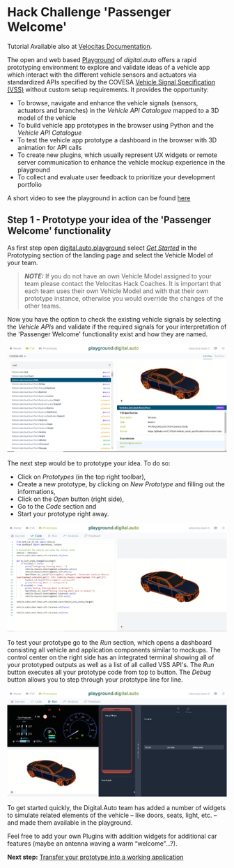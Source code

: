 # Hack Challenge 'Passenger Welcome'

Tutorial Available also at [Velocitas Documentation](https://websites.eclipseprojects.io/velocitas/docs/tutorials/prototyping/).

The open and web based [Playground](http://playground.digital.auto) of _digital.auto_ offers a rapid prototyping environment to explore and validate ideas of a vehicle app which interact with the different vehicle sensors and actuators via standardized APIs specified by the COVESA [Vehicle Signal Specification (VSS)](https://covesa.github.io/vehicle_signal_specification/introduction/) without custom setup requirements. It provides the opportunity:

- To browse, navigate and enhance the vehicle signals (sensors, actuators and branches) in the _Vehicle API Catalogue_ mapped to a 3D model of the vehicle
- To build vehicle app prototypes in the browser using Python and the _Vehicle API Catalogue_
- To test the vehicle app prototype a dashboard in the browser with 3D animation for API calls
- To create new plugins, which usually represent UX widgets or remote server communication to enhance the vehicle mockup experience in the playground
- To collect and evaluate user feedback to prioritize your development portfolio

A short video to see the playground in action can be found [here](https://drive.google.com/file/d/1qYfakx6E592PWBtPzAc_m_LrmBsvaI9K/view?usp=share_link)

## Step 1 - Prototype your idea of the 'Passenger Welcome' functionality

As first step open [digital.auto.playground](https://bcx.digital.auto/) select [_Get Started_](https://bcx.digital.auto/model) in the Prototyping section of the landing page and select the Vehicle Model of your team.

> **_NOTE:_**  If you do not have an own Vehicle Model assigned to your team please contact the Velocitas Hack Coaches. It is important that each team uses their own Vehicle Model and with that their own prototype instance, otherwise you would override the changes of the other teams.

Now you have the option to check the existing vehicle signals by selecting the _Vehicle APIs_ and validate if the required signals for your interpretation of the 'Passenger Welcome' functionality exist and how they are named.

<img src="../assets/CVI_Catalogue.png" alt="Vehicle API Catalogue">

The next step would be to prototype your idea. To do so:

- Click on _Prototypes_ (in the top right toolbar),
- Create a new prototype, by clicking on _New Prototype_ and filling out the informations,
- Click on the _Open_ button (right side),
- Go to the _Code_ section and
- Start your prototype right away.

<img src="../assets/code.png" alt="Code Section">

To test your prototype go to the _Run_ section, which opens a dashboard consisting all vehicle and application components similar to mockups. The control center on the right side has an integrated terminal showing all of your prototyped outputs as well as a list of all called VSS API's. The _Run_ button executes all your prototype code from top to button. The _Debug_ button allows you to step through your prototype line for line.

<img src="../assets/run.png" alt="Run Section">

To get started quickly, the Digital.Auto team has added a number of widgets to simulate related elements of the vehicle – like doors, seats, light, etc. – and made them available in the playground.

Feel free to add your own Plugins with addition widgets for additional car features (maybe an antenna waving a warm “welcome”…?).

**Next step:** [Transfer your prototype into a working application](/docs/step-2-generating.md)
